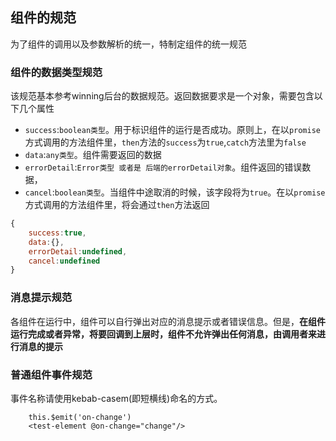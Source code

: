 ## 组件的规范
为了组件的调用以及参数解析的统一，特制定组件的统一规范
### 组件的数据类型规范
该规范基本参考winning后台的数据规范。返回数据要求是一个对象，需要包含以下几个属性
- `success`:`boolean类型`。用于标识组件的运行是否成功。原则上，在以`promise`方式调用的方法组件里，`then`方法的`success`为`true`,`catch`方法里为`false`
- `data`:`any类型`。组件需要返回的数据
- `errorDetail`:`Error类型 或者是 后端的errorDetail对象`。组件返回的错误数据，
- `cancel`:`boolean类型`。当组件中途取消的时候，该字段将为`true`。在以`promise`方式调用的方法组件里，将会通过`then`方法返回

```javascript
{
    success:true,
    data:{},
    errorDetail:undefined,
    cancel:undefined
}
```


### 消息提示规范
各组件在运行中，组件可以自行弹出对应的消息提示或者错误信息。但是，**在组件运行完成或者异常，将要回调到上层时，组件不允许弹出任何消息，由调用者来进行消息的提示**

### 普通组件事件规范
事件名称请使用kebab-casem(即短横线)命名的方式。
```
    this.$emit('on-change')
    <test-element @on-change="change"/>
```

